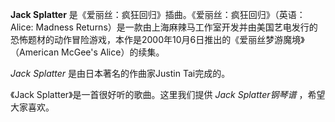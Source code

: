 

**Jack Splatter** 是《爱丽丝：疯狂回归》插曲。《爱丽丝：疯狂回归》（英语：Alice: Madness
Returns）是一款由上海麻辣马工作室开发并由美国艺电发行的恐怖题材的动作冒险游戏，本作是2000年10月6日推出的《爱丽丝梦游魔境》（American
McGee's Alice）的续集。

_Jack Splatter_ 是由日本著名的作曲家Justin Tai完成的。

《Jack Splatter》是一首很好听的歌曲。这里我们提供 _Jack Splatter钢琴谱_ ，希望大家喜欢。

